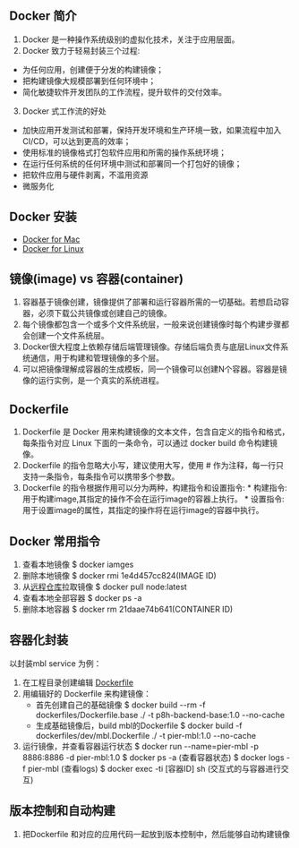 ## Docker 简介
1. Docker 是一种操作系统级别的虚拟化技术，关注于应用层面。
2. Docker 致力于轻易封装三个过程: 
  * 为任何应用，创建便于分发的构建镜像；
  * 把构建镜像大规模部署到任何环境中；
  * 简化敏捷软件开发团队的工作流程，提升软件的交付效率。
3. Docker 式工作流的好处
  * 加快应用开发测试和部署，保持开发环境和生产环境一致，如果流程中加入CI/CD，可以达到更高的效率；
  * 使用标准的镜像格式打包软件应用和所需的操作系统环境；
  * 在运行任何系统的任何环境中测试和部署同一个打包好的镜像；
  * 把软件应用与硬件剥离，不滥用资源
  * 微服务化

## Docker 安装
  * [Docker for Mac](https://docs.docker.com/docker-for-mac/install/#install-and-run-docker-for-mac)
  * [Docker for Linux](https://docs.docker.com/install/linux/docker-ce/ubuntu/)

## 镜像(image) vs 容器(container)
  1. 容器基于镜像创建，镜像提供了部署和运行容器所需的一切基础。若想启动容器，必须下载公共镜像或创建自己的镜像。
  2. 每个镜像都包含一个或多个文件系统层，一般来说创建镜像时每个构建步骤都会创建一个文件系统层。
  3. Docker很大程度上依赖存储后端管理镜像。存储后端负责与底层Linux文件系统通信，用于构建和管理镜像的多个层。
  4. 可以把镜像理解成容器的生成模板，同一个镜像可以创建N个容器。容器是镜像的运行实例，是一个真实的系统进程。

## Dockerfile
  1. Dockerfile 是 Docker 用来构建镜像的文本文件，包含自定义的指令和格式，每条指令对应 Linux 下面的一条命令，可以通过 docker build 命令构建镜像。
  2. Dockerfile 的指令忽略大小写，建议使用大写，使用 # 作为注释，每一行只支持一条指令，每条指令可以携带多个参数。
  3. Dockerfile 的指令根据作用可以分为两种，构建指令和设置指令:
    * 构建指令:用于构建image,其指定的操作不会在运行image的容器上执行。
    * 设置指令:用于设置image的属性，其指定的操作将在运行image的容器中执行。

## Docker 常用指令
  1. 查看本地镜像 $ docker iamges
  2. 删除本地镜像 $ docker rmi 1e4d457cc824(IMAGE ID)
  3. 从[远程仓库](https://hub.docker.com/explore/)拉取镜像 $ docker pull node:latest
  4. 查看本地全部容器 $ docker ps -a
  5. 删除本地容器 $ docker rm 21daae74b641(CONTAINER ID)

## 容器化封装
  以封装mbl service 为例：
  1. 在工程目录创建编辑 [Dockerfile](https://docs.docker.com/engine/reference/builder/)
  2. 用编辑好的 Dockerfile 来构建镜像：
     * 首先创建自己的基础镜像 $ docker build --rm -f dockerfiles/Dockerfile.base ./ -t p8h-backend-base:1.0 --no-cache
     * 生成基础镜像后，build mbl的Dockerfile $ docker build -f dockerfiles/dev/mbl.Dockerfile ./ -t pier-mbl:1.0 --no-cache
  3. 运行镜像，并查看容器运行状态
     $ docker run --name=pier-mbl -p 8886:8886 -d pier-mbl:1.0
     $ docker ps -a (查看容器状态)
     $ docker logs -f pier-mbl (查看logs)
     $ docker exec -ti [容器ID] sh (交互式的与容器进行交互)

## 版本控制和自动构建
  1. 把Dockerfile 和对应的应用代码一起放到版本控制中，然后能够自动构建镜像
     
